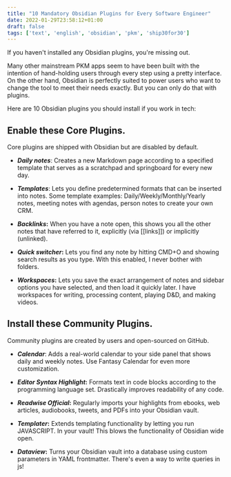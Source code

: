 ```yaml
---
title: "10 Mandatory Obsidian Plugins for Every Software Engineer"
date: 2022-01-29T23:58:12+01:00
draft: false
tags: ['text', 'english', 'obsidian', 'pkm', 'ship30for30']
---
```


If you haven't installed any Obsidian plugins, you're missing out.

Many other mainstream PKM apps seem to have been built with the intention of hand-holding users through every step using a pretty interface. On the other hand, Obsidian is perfectly suited to power users who want to change the tool to meet their needs exactly. But you can only do that with plugins.

Here are 10 Obsidian plugins you should install if you work in tech:

## Enable these Core Plugins.

Core plugins are shipped with Obsidian but are disabled by default.

-   **_Daily notes_**: Creates a new Markdown page according to a specified template that serves as a scratchpad and springboard for every new day.
    
-   **_Templates_**: Lets you define predetermined formats that can be inserted into notes. Some template examples: Daily/Weekly/Monthly/Yearly notes, meeting notes with agendas, person notes to create your own CRM.
    
-   **_Backlinks_:** When you have a note open, this shows you all the other notes that have referred to it, explicitly (via [[links]]) or implicitly (unlinked).
    
-   **_Quick switcher_:** Lets you find any note by hitting CMD+O and showing search results as you type. With this enabled, I never bother with folders.
    
-   **_Workspaces_:** Lets you save the exact arrangement of notes and sidebar options you have selected, and then load it quickly later. I have workspaces for writing, processing content, playing D&D, and making videos.
    

## Install these Community Plugins.

Community plugins are created by users and open-sourced on GitHub.

-   **_Calendar_**: Adds a real-world calendar to your side panel that shows daily and weekly notes. Use Fantasy Calendar for even more customization.
    
-   **_Editor Syntax Highlight_:** Formats text in code blocks according to the programming language set. Drastically improves readability of any code.
    
-   **_Readwise Official_:** Regularly imports your highlights from ebooks, web articles, audiobooks, tweets, and PDFs into your Obsidian vault.
    
-   **_Templater_:** Extends templating functionality by letting you run JAVASCRIPT. In your vault! This blows the functionality of Obsidian wide open.
    
-   **_Dataview_:** Turns your Obsidian vault into a database using custom parameters in YAML frontmatter. There's even a way to write queries in js!
    

